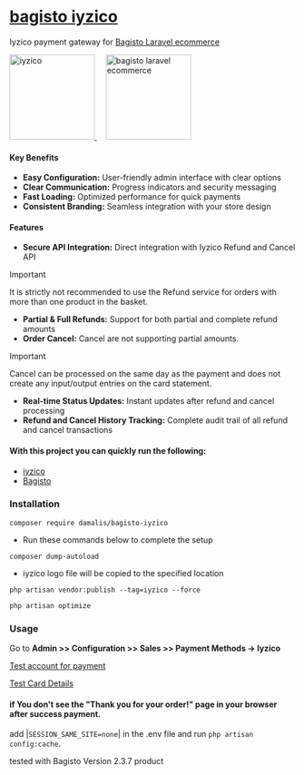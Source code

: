 # [bagisto iyzico](https://github.com/damalis/bagisto-iyzico)

Iyzico payment gateway for [Bagisto Laravel ecommerce](https://bagisto.com/)

<p align="left">
<a href="https://www.iyzico.com/" target="_blank" rel="noreferrer"> <img src="https://avatars.githubusercontent.com/u/3815564?s=200&v=4" alt="iyzico" width="150px" /> </a>&nbsp;&nbsp;&nbsp;
<a href="https://bagisto.com/" target="_blank" rel="noreferrer"> <img src="https://avatars.githubusercontent.com/u/43133047?s=200&v=4" alt="bagisto laravel ecommerce" width="150px" /> </a>
</p>

#### Key Benefits

- **Easy Configuration:** User-friendly admin interface with clear options
- **Clear Communication:** Progress indicators and security messaging
- **Fast Loading:** Optimized performance for quick payments
- **Consistent Branding:** Seamless integration with your store design

#### Features

- **Secure API Integration:** Direct integration with Iyzico Refund and Cancel API
> [!IMPORTANT]
> It is strictly not recommended to use the Refund service for orders with more than one product in the basket.
- **Partial & Full Refunds:** Support for both partial and complete refund amounts
- **Order Cancel:** Cancel are not supporting partial amounts.
> [!IMPORTANT]
> Cancel can be processed on the same day as the payment and does not create any input/output entries on the card statement.
- **Real-time Status Updates:** Instant updates after refund and cancel processing
- **Refund and Cancel History Tracking:** Complete audit trail of all refund and cancel transactions

#### With this project you can quickly run the following:

- [iyzico](https://github.com/iyzico/iyzipay-php)
- [Bagisto](https://github.com/bagisto)

### Installation

```
composer require damalis/bagisto-iyzico
```

- Run these commands below to complete the setup

```
composer dump-autoload
```

- iyzico logo file will be copied to the specified location

```
php artisan vendor:publish --tag=iyzico --force
```

```
php artisan optimize
```

### Usage

Go to **Admin >> Configuration >> Sales >> Payment Methods -> Iyzico**

[Test account for payment](https://sandbox-merchant.iyzipay.com/auth/login)

[Test Card Details](https://docs.iyzico.com/en/add-ons/test-cards)


#### if You don't see the "Thank you for your order!" page in your browser after success payment.

add |```SESSION_SAME_SITE=none```| in the .env file and run ```php artisan config:cache```.

tested with Bagisto Version 2.3.7 product
